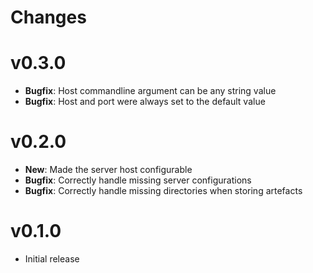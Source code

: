 # Changes

# v0.3.0

* **Bugfix**: Host commandline argument can be any string value
* **Bugfix**: Host and port were always set to the default value

# v0.2.0

* **New**: Made the server host configurable
* **Bugfix**: Correctly handle missing server configurations
* **Bugfix**: Correctly handle missing directories when storing artefacts

# v0.1.0

* Initial release
